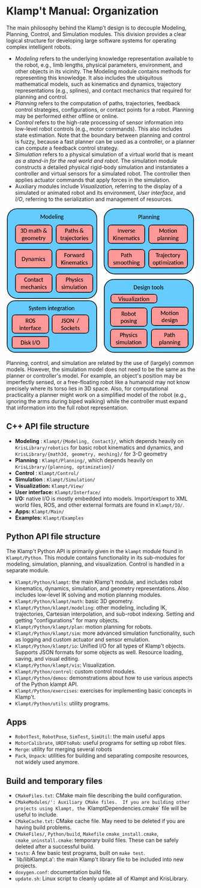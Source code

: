 # Klamp't Manual: Organization

The main philosophy behind the Klamp't design is to decouple Modeling, Planning, Control, and Simulation modules. This division provides a clear logical structure for developing large software systems for operating complex intelligent robots.

- _Modeling_ refers to the underlying knowledge representation available to the robot, e.g., limb lengths, physical parameters, environment, and other objects in its vicinity. The Modeling module contains methods for representing this knowledge. It also includes the ubiquitous mathematical models, such as kinematics and dynamics, trajectory representations (e.g., splines), and contact mechanics that required for planning and control.
- _Planning_ refers to the computation of paths, trajectories, feedback control strategies, configurations, or contact points for a robot. Planning may be performed either offline or online.
- _Control_ refers to the high-rate processing of sensor information into low-level robot controls (e.g., motor commands). This also includes state estimation. Note that the boundary between planning and control is fuzzy, because a fast planner can be used as a controller, or a planner can compute a feedback control strategy.
- _Simulation_ refers to a physical simulation of a virtual world that is meant _as a stand-in for the real world and robot_. The simulation module constructs a detailed physical rigid-body simulation and instantiates a controller and virtual sensors for a simulated robot. The controller then applies actuator commands that apply forces in the simulation.
- Auxiliary modules include _Visualization,_ referring to the display of a simulated or animated robot and its environment, _User interface_, and _I/O_, referring to the serialization and management of resources.

![Organization of library](images/concepts-overview.png)

Planning, control, and simulation are related by the use of (largely) common models. However, the simulation model does not need to be the same as the planner or controller's model. For example, an object's position may be imperfectly sensed, or a free-floating robot like a humanoid may not know precisely where its torso lies in 3D space. Also, for computational practicality a planner might work on a simplified model of the robot (e.g., ignoring the arms during biped walking) while the controller must expand that information into the full robot representation.



## C++ API file structure

- **Modeling** : `Klampt/{Modeling, Contact}/`, which depends heavily on `KrisLibrary/robotics` for basic robot kinematics and dynamics, and `KrisLibrary/{math3d, geometry, meshing}/` for 3-D geometry
- **Planning** : `Klampt/Planning/`, which depends heavily on `KrisLibrary/{planning, optimization}/`
- **Control** : `Klampt/Control/`
- **Simulation** : `Klampt/Simulation/`
- **Visualization:** `Klampt/View/`
- **User interface:** `Klampt/Interface/`
- **I/O:** native I/O is mostly embedded into models. Import/export to XML world files, ROS, and other external formats are found in `Klampt/IO/`.
- **Apps:** `Klampt/Main/`
- **Examples:** `Klampt/Examples`


## Python API file structure

The Klamp't Python API is primarily given in the `klampt` module found in `Klampt/Python`.  This module contains functionality in its sub-modules for modeling, simulation, planning, and visualization.  Control is handled in a separate module.

- `Klampt/Python/klampt`: the main Klamp't module, and includes robot kinematics, dynamics, simulation, and geometry representations. Also includes low-level IK solving and motion planning modules.
- `Klampt/Python/klampt/math`: basic 3D geometry.
- `Klampt/Python/klampt/modeling`: other modeling, including IK, trajectories, Cartesian interpolation, and sub-robot indexing. Setting and getting &quot;configurations&quot; for many objects.
- `Klampt/Python/klampt/plan`: motion planning for robots.
- `Klampt/Python/klampt/sim`: more advanced simulation functionality, such as logging and custom actuator and sensor emulation.
- `Klampt/Python/klampt/io`: Unified I/O for all types of Klamp't objects. Supports JSON formats for some objects as well. Resource loading, saving, and visual editing.
- `Klampt/Python/klampt/vis`: Visualization.
- `Klampt/Python/control`: custom control modules.
- `Klampt/Python/demos`: demonstrations about how to use various aspects of the Python klampt API.
- `Klampt/Python/exercises`: exercises for implementing basic concepts in Klamp't.
- `Klampt/Python/utils`: utility programs.

## Apps
- `RobotTest`, `RobotPose`, `SimTest`, `SimUtil`: the main useful apps
- `MotorCalibrate`, `URDFtoRob`: useful programs for setting up robot files.
- `Merge`: utility for merging several robots
- `Pack`, `Unpack`: utilities for building and separating composite resources, not widely used anymore.

## Build and temporary files

- `CMakeFiles.txt`: CMake main file describing the build configuration.
- `CMakeModules/': Auxiliary CMake files.  If you are building other projects using Klampt, the `KlamptDependencies.cmake` file will be useful to include.
- `CMakeCache.txt`: CMake cache file. May need to be deleted if you are having build problems.
- `CMakeFiles/`, `Python/build`, `Makefile` `cmake_install.cmake`, `cmake_uninstall.cmake`: temporary build files.  These can be safely deleted after a successful build.
- `tests`: A few basic test programs, built on `make test`.
- `lib/libKlampt.a': the main Klamp't library file to be included into new projects.
- `doxygen.conf`: documentation build file.
- `update.sh`: Linux script to cleanly update all of Klampt and KrisLibrary.
